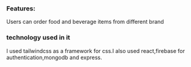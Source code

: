 ### Features:
Users can order food and beverage items from different brand

### technology used in it
I used tailwindcss as a framework for css.I also used react,firebase for authentication,mongodb and express.

